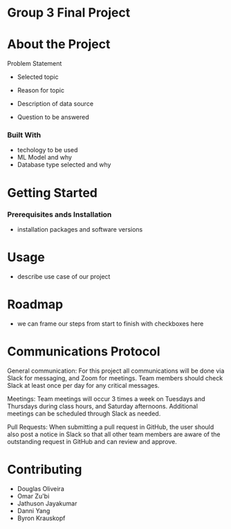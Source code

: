 # Group 3 Final Project

# About the Project
Problem Statement
- Selected topic
- Reason for topic

- Description of data source
- Question to be answered

### Built With 
- techology to be used
- ML Model and why
- Database type selected and why

# Getting Started

### Prerequisites ands Installation
- installation packages and software versions

# Usage
- describe use case of our project

# Roadmap
- we can frame our steps from start to finish with checkboxes here

# Communications Protocol

General communication:
For this project all communications will be done via Slack for messaging, and Zoom for meetings. Team members should check Slack at least once per day for any critical messages. 

Meetings:
Team meetings will occur 3 times a week on Tuesdays and Thursdays during class hours, and Saturday afternoons. Additional meetings can be scheduled through Slack as needed. 

Pull Requests:
When submitting a pull request in GitHub, the user should also post a notice in Slack so that all other team members are aware of the outstanding request in GitHub and can review and approve. 

# Contributing
- Douglas Oliveira
- Omar Zu'bi
- Jathuson Jayakumar
- Danni Yang
- Byron Krauskopf
